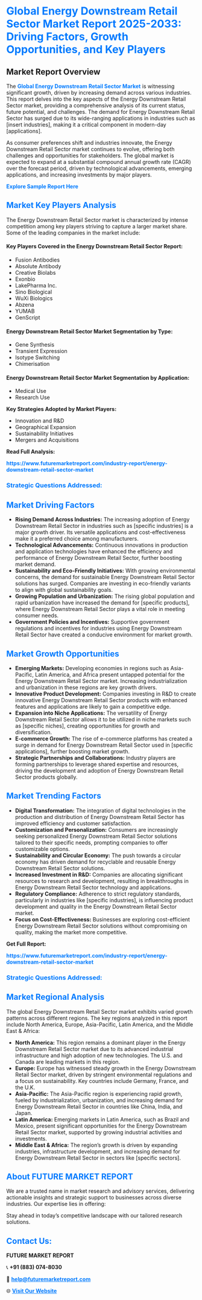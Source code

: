 <h1 style="color: #007BFF;">Global Energy Downstream Retail Sector Market Report 2025-2033: Driving Factors, Growth Opportunities, and Key Players</h1>

<section id="overview">
<h2>Market Report Overview</h2>
<p>The <a href="https://www.futuremarketreport.com/industry-report/energy-downstream-retail-sector-market" style="color: #007BFF; text-decoration: none;"><strong>Global Energy Downstream Retail Sector Market</strong></a> is witnessing significant growth, driven by increasing demand across various industries. This report delves into the key aspects of the Energy Downstream Retail Sector market, providing a comprehensive analysis of its current status, future potential, and challenges. The demand for Energy Downstream Retail Sector has surged due to its wide-ranging applications in industries such as [insert industries], making it a critical component in modern-day [applications].</p>
<p>As consumer preferences shift and industries innovate, the Energy Downstream Retail Sector market continues to evolve, offering both challenges and opportunities for stakeholders. The global market is expected to expand at a substantial compound annual growth rate (CAGR) over the forecast period, driven by technological advancements, emerging applications, and increasing investments by major players.</p>
</section>

<section id="overview">
<p><a href="https://www.futuremarketreport.com/request-sample/reportId=35253" style="color: #007BFF; text-decoration: none;"><strong>Explore Sample Report Here</strong></a></p>
</section>

<section id="key-players">
<h2 style="color: #007BFF;">Market Key Players Analysis</h2>
<p>The Energy Downstream Retail Sector market is characterized by intense competition among key players striving to capture a larger market share. Some of the leading companies in the market include:</p>
<h4>Key Players Covered in the Energy Downstream Retail Sector Report:</h4>
<ul><li>Fusion Antibodies</li><li>Absolute Antibody</li><li>Creative Biolabs</li><li>Exonbio</li><li>LakePharma Inc.</li><li>Sino Biological</li><li>WuXi Biologics</li><li>Abzena</li><li>YUMAB</li><li>GenScript</li></ul>
<h4>Energy Downstream Retail Sector Market Segmentation by Type:</h4>
<ul><li>Gene Synthesis</li><li>Transient Expression</li><li>Isotype Switching</li><li>Chimerisation</li></ul>

<h4>Energy Downstream Retail Sector Market Segmentation by Application:</h4>
<ul><li>Medical Use</li><li>Research Use</li></ul>
<p><strong>Key Strategies Adopted by Market Players:</strong></p>
<ul>
<li>Innovation and R&D</li>
<li>Geographical Expansion</li>
<li>Sustainability Initiatives</li>
<li>Mergers and Acquisitions</li>
</ul>
</section>

<section>
<p><strong>Read Full Analysis: </strong></p><a href="https://www.futuremarketreport.com/industry-report/energy-downstream-retail-sector-market" style="color: #007BFF; text-decoration: none;"><strong>https://www.futuremarketreport.com/industry-report/energy-downstream-retail-sector-market</strong></a>
<h3 style="color: #007BFF;">Strategic Questions Addressed:</h3>
</section>

<section id="driving-factors">
<h2 style="color: #007BFF;">Market Driving Factors</h2>
<ul>
<li><strong>Rising Demand Across Industries:</strong> The increasing adoption of Energy Downstream Retail Sector in industries such as [specific industries] is a major growth driver. Its versatile applications and cost-effectiveness make it a preferred choice among manufacturers.</li>
<li><strong>Technological Advancements:</strong> Continuous innovations in production and application technologies have enhanced the efficiency and performance of Energy Downstream Retail Sector, further boosting market demand.</li>
<li><strong>Sustainability and Eco-Friendly Initiatives:</strong> With growing environmental concerns, the demand for sustainable Energy Downstream Retail Sector solutions has surged. Companies are investing in eco-friendly variants to align with global sustainability goals.</li>
<li><strong>Growing Population and Urbanization:</strong> The rising global population and rapid urbanization have increased the demand for [specific products], where Energy Downstream Retail Sector plays a vital role in meeting consumer needs.</li>
<li><strong>Government Policies and Incentives:</strong> Supportive government regulations and incentives for industries using Energy Downstream Retail Sector have created a conducive environment for market growth.</li>
</ul>
</section>

<section id="growth-opportunities">
<h2 style="color: #007BFF;">Market Growth Opportunities</h2>
<ul>
<li><strong>Emerging Markets:</strong> Developing economies in regions such as Asia-Pacific, Latin America, and Africa present untapped potential for the Energy Downstream Retail Sector market. Increasing industrialization and urbanization in these regions are key growth drivers.</li>
<li><strong>Innovative Product Development:</strong> Companies investing in R&D to create innovative Energy Downstream Retail Sector products with enhanced features and applications are likely to gain a competitive edge.</li>
<li><strong>Expansion into Niche Applications:</strong> The versatility of Energy Downstream Retail Sector allows it to be utilized in niche markets such as [specific niches], creating opportunities for growth and diversification.</li>
<li><strong>E-commerce Growth:</strong> The rise of e-commerce platforms has created a surge in demand for Energy Downstream Retail Sector used in [specific applications], further boosting market growth.</li>
<li><strong>Strategic Partnerships and Collaborations:</strong> Industry players are forming partnerships to leverage shared expertise and resources, driving the development and adoption of Energy Downstream Retail Sector products globally.</li>
</ul>
</section>

<section id="trending-factors">
<h2 style="color: #007BFF;">Market Trending Factors</h2>
<ul>
<li><strong>Digital Transformation:</strong> The integration of digital technologies in the production and distribution of Energy Downstream Retail Sector has improved efficiency and customer satisfaction.</li>
<li><strong>Customization and Personalization:</strong> Consumers are increasingly seeking personalized Energy Downstream Retail Sector solutions tailored to their specific needs, prompting companies to offer customizable options.</li>
<li><strong>Sustainability and Circular Economy:</strong> The push towards a circular economy has driven demand for recyclable and reusable Energy Downstream Retail Sector solutions.</li>
<li><strong>Increased Investment in R&D:</strong> Companies are allocating significant resources to research and development, resulting in breakthroughs in Energy Downstream Retail Sector technology and applications.</li>
<li><strong>Regulatory Compliance:</strong> Adherence to strict regulatory standards, particularly in industries like [specific industries], is influencing product development and quality in the Energy Downstream Retail Sector market.</li>
<li><strong>Focus on Cost-Effectiveness:</strong> Businesses are exploring cost-efficient Energy Downstream Retail Sector solutions without compromising on quality, making the market more competitive.</li>
</ul>
</section>

<section>
<p><strong>Get Full Report: </strong></p><a href="https://www.futuremarketreport.com/industry-report/energy-downstream-retail-sector-market" style="color: #007BFF; text-decoration: none;"><strong>https://www.futuremarketreport.com/industry-report/energy-downstream-retail-sector-market</strong></a>
<h3 style="color: #007BFF;">Strategic Questions Addressed:</h3>
</section>


<section id="regional-analysis">
<h2 style="color: #007BFF;">Market Regional Analysis</h2>
<p>The global Energy Downstream Retail Sector market exhibits varied growth patterns across different regions. The key regions analyzed in this report include North America, Europe, Asia-Pacific, Latin America, and the Middle East & Africa:</p>
<ul>
<li><strong>North America:</strong> This region remains a dominant player in the Energy Downstream Retail Sector market due to its advanced industrial infrastructure and high adoption of new technologies. The U.S. and Canada are leading markets in this region.</li>
<li><strong>Europe:</strong> Europe has witnessed steady growth in the Energy Downstream Retail Sector market, driven by stringent environmental regulations and a focus on sustainability. Key countries include Germany, France, and the U.K.</li>
<li><strong>Asia-Pacific:</strong> The Asia-Pacific region is experiencing rapid growth, fueled by industrialization, urbanization, and increasing demand for Energy Downstream Retail Sector in countries like China, India, and Japan.</li>
<li><strong>Latin America:</strong> Emerging markets in Latin America, such as Brazil and Mexico, present significant opportunities for the Energy Downstream Retail Sector market, supported by growing industrial activities and investments.</li>
<li><strong>Middle East & Africa:</strong> The region’s growth is driven by expanding industries, infrastructure development, and increasing demand for Energy Downstream Retail Sector in sectors like [specific sectors].</li>
</ul>
</section>

<footer>
<h2 style="color: #007BFF;">About FUTURE MARKET REPORT</h2>
<p>We are a trusted name in market research and advisory services, delivering actionable insights and strategic support to businesses across diverse industries. Our expertise lies in offering:</p>

<p>Stay ahead in today’s competitive landscape with our tailored research solutions.</p>

<h2 style="color: #007BFF;">Contact Us:</h2>
<p><strong>FUTURE MARKET REPORT</strong></p>
<p>📞 <strong>+91 (883) 074-8030</strong></p>
<p>📧 <strong><a href="mailto:help@futuremarketreport.com" style="color: #007BFF;">help@futuremarketreport.com</a></strong></p>
<p>🌐 <strong><a href="https://www.futuremarketreport.com/" style="color: #007BFF;">Visit Our Website</a></strong></p>
</footer>